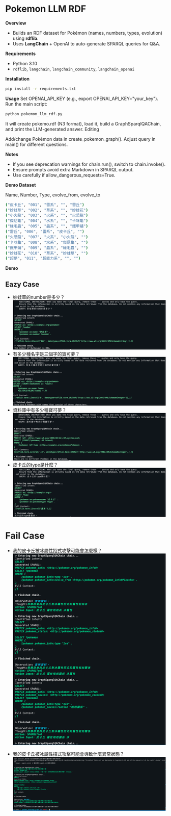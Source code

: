 # Pokemon LLM RDF

**Overview**  
- Builds an RDF dataset for Pokémon (names, numbers, types, evolution) using **rdflib**.  
- Uses **LangChain** + OpenAI to auto-generate SPARQL queries for Q&A.  

**Requirements**  
- Python 3.10 
- `rdflib`, `langchain`, `langchain_community`, `langchain_openai`  

**Installation**  
```bash
pip install -r requirements.txt
```
**Usage**
Set OPENAI_API_KEY (e.g., export OPENAI_API_KEY="your_key").
Run the main script:
```bash
python pokemon_llm_rdf.py
```
It will create pokemo.rdf (N3 format), load it, build a GraphSparqlQAChain, and print the LLM-generated answer.
Editing

Add/change Pokémon data in create_pokemon_graph().
Adjust query in main() for different questions.

**Notes**

- If you see deprecation warnings for chain.run(), switch to chain.invoke().
- Ensure prompts avoid extra Markdown in SPARQL output.
- Use carefully if allow_dangerous_requests=True.

**Demo Dataset**

Name, Number, Type, evolve_from, evolve_to

```bash
("皮卡丘", "001", "雷系", "", "雷丘")
("妙蛙草", "002", "草系", "", "妙蛙花")
("小火龍", "003", "火系", "", "火恐龍")
("傑尼龜", "004", "水系", "", "卡咪龜")
("綠毛蟲", "005", "蟲系", "", "鐵甲蛹")
("雷丘", "006", "雷系", "皮卡丘", "")
("火恐龍", "007", "火系", "小火龍", "")
("卡咪龜", "008", "水系", "傑尼龜", "")
("鐵甲蛹", "009", "蟲系", "綠毛蟲", "")
("妙蛙花", "010", "草系", "妙蛙草", "")
("超夢", "011", "超能力系", "", "")
```
**Demo**

## Eazy Case
-  妙蛙草的number是多少？
![image](demo/demo001.png)
- 有多少種名字是三個字的寶可夢？
![image](demo/demo002.png)
- 資料庫中有多少種寶可夢？
![image](demo/demo003.png)
- 皮卡丘的type是什麼？
![image](demo/demo004.png)

# Fail Case
- 我的皮卡丘被冰屬性招式攻擊可能會怎麼樣？
![image](demo/fail001.png)

- 我的皮卡丘被冰屬性招式攻擊可能會導致什麼異常狀態？
![image](demo/fail002.png)